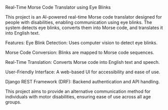 Real-Time Morse Code Translator using Eye Blinks

This project is an AI-powered real-time Morse code translator designed for people with disabilities, enabling communication using eye blinks. The system detects eye blinks, converts them into Morse code, and translates it into English text.

Features:
Eye Blink Detection: Uses computer vision to detect eye blinks.

Morse Code Conversion: Blinks are mapped to Morse code sequences.

Real-Time Translation: Converts Morse code into English text and speech.

User-Friendly Interface: A web-based UI for accessibility and ease of use.

Django REST Framework (DRF): Backend authentication and API handling.

This project aims to provide an alternative communication method for individuals with motor disabilities, ensuring ease of use across all age groups.
